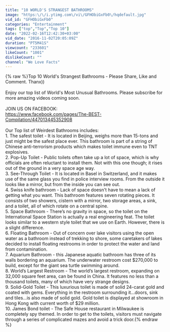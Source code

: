 ```yaml
---
title: "10 WORLD'S STRANGEST BATHROOMS"
image: "https:\/\/i.ytimg.com\/vi\/GFHObiGxFb0\/hqdefault.jpg"
vid_id: "GFHObiGxFb0"
categories: "Entertainment"
tags: ["top","Top","Top 10"]
date: "2022-02-16T12:42:30+03:00"
vid_date: "2016-11-02T20:05:09Z"
duration: "PT5M41S"
viewcount: "233601"
likeCount: "1001"
dislikeCount: ""
channel: "We Love Facts"
---
```

{% raw %}Top 10 World's Strangest Bathrooms - Please Share, Like and Comment. Thanx))<br /><br />Enjoy our top list of World's Most Unusual Bathrooms. Please subscribe for more amazing videos coming soon. <br /><br />JOIN US ON FACEBOOK:<br /><a rel="nofollow" target="blank" href="https://www.facebook.com/pages/The-BEST-Compilation/447013445352908">https://www.facebook.com/pages/The-BEST-Compilation/447013445352908</a><br /><br />Our Top list of Weirdest Bathrooms includes:<br />1. The safest toilet - It is located in Beijing, weighs more than 15-tons and just might be the safest place ever. This bathroom is part of a string of Chinese anti-terrorism products which makes toilet immune even to TNT explosives.<br />2. Pop-Up Toilet - Public toilets often take up a lot of space, which is why officials are often reluctant to install them. Not with this one though; it rises out of the ground in a very space age way.<br />3. See-Through Toilet - It is located in Basel in Switzerland, and it makes use of the same glass you find in police interview rooms. From the outside it looks like a mirror, but from the inside you can see out.<br />4. Swiss knife bathroom - Lack of space doesn't have to mean a lack of getting what you want. This bathroom features seven rotating pieces. It consists of two showers, cistern with a mirror, two storage areas, a sink, and a toilet, all of which rotate on a central spine.<br />5. Space Bathroom - There’s no gravity in space, so the toilet on the International Space Station is actually a real engineering feat. The toilet looks similar to a western style toilet that we use on Earth. However, there is a slight difference. <br />6. Floating Bathroom - Out of concern over lake visitors using the open water as a bathroom instead of trekking to shore, some caretakers of lakes decided to install floating restrooms in order to protect the water and land from contamination.<br />7. Aquarium Bathroom - this Japanese aquatic bathroom has three of its walls bordering an aquarium. The underwater restroom cost $270,000 to build, except for the giant sea turtle swimming around.<br />8. World’s Largest Restroom - The world’s largest restroom, expanding on 32,000 square feet area, can be found in China. It features no less than a thousand toilets, many of which have very strange designs.<br />9. Solid-Gold Toilet - This luxurious toilet is made of solid 24-carat gold and coated with gems. Everything in the restroom surrounding it...doors, sink and tiles...is also made of solid gold. Gold toilet is displayed at showroom in Hong Kong with current worth of $29 million.<br />10. James Bond toilet - The Safe House restaurant in Milwaukee is completely spy themed. In order to get to the toilets, visitors must navigate through a series of complicated mazes and avoid a trick door.{% endraw %}
